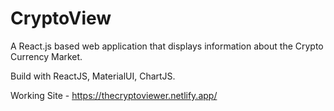 # CryptoView
A React.js based web application that displays information about the Crypto Currency Market.



Build with ReactJS, MaterialUI, ChartJS.



Working Site - https://thecryptoviewer.netlify.app/  
